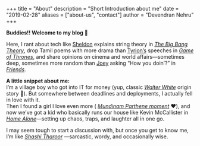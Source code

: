 +++
title = "About"
description = "Short Introduction about me"
date = "2019-02-28"
aliases = ["about-us", "contact"]
author = "Devendran Nehru"
+++

**Buddies!! Welcome to my blog 🍿**

Here, I rant about tech like [Sheldon](https://en.wikipedia.org/wiki/Sheldon_Cooper) explains string theory in _[The Big Bang Theory](https://en.wikipedia.org/wiki/The_Big_Bang_Theory)_, drop Tamil poems with more drama than [Tyrion’s](https://en.wikipedia.org/wiki/Tyrion_Lannister) speeches in _[Game of Thrones](https://en.wikipedia.org/wiki/Game_of_Thrones)_, and share opinions on cinema and world affairs—sometimes deep, sometimes more random than [Joey](https://en.wikipedia.org/wiki/Joey_Tribbiani) asking “How you doin’?” in _[Friends](https://en.wikipedia.org/wiki/Friends)_.

**A little snippet about me:**  
I’m a village boy who got into IT for money (yup, classic _[Walter White](https://en.wikipedia.org/wiki/Walter_White_%28Breaking_Bad%29)_ origin story 🧪). But somewhere between deadlines and deployments, I actually fell in love with it.  
Then I found a girl I love even more ( _[Mundinam Parthene moment](https://www.youtube.com/watch?v=93iK4wNij8E)_ ❤️), and now we’ve got a kid who basically runs our house like Kevin McCallister in _[Home Alone](https://en.wikipedia.org/wiki/Home_Alone)_—setting up chaos, traps, and laughter all in one go.

I may seem tough to start a discussion with, but once you get to know me, I’m like _[Shashi Tharoor](https://en.wikipedia.org/wiki/Shashi_Tharoor)_ —sarcastic, wordy, and occasionally wise.



